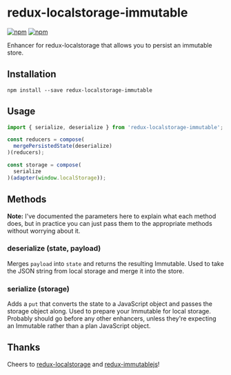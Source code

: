 # redux-localstorage-immutable

[![npm](https://img.shields.io/npm/v/redux-localstorage-immutable.svg?style=flat-square)]([![npm](https://img.shields.io/npm/dm/redux-localstorage-immutable.svg?style=flat-square)](https://www.npmjs.com/package/redux-localstorage-immutable)) [![npm](https://img.shields.io/npm/dm/redux-localstorage-immutable.svg?style=flat-square)](https://www.npmjs.com/package/redux-localstorage-immutable)


Enhancer for redux-localstorage that allows you to persist an immutable store.

## Installation

```
npm install --save redux-localstorage-immutable
```

## Usage

```javascript
import { serialize, deserialize } from 'redux-localstorage-immutable';

const reducers = compose(
  mergePersistedState(deserialize)
)(reducers);

const storage = compose(
  serialize
)(adapter(window.localStorage));
```

## Methods

**Note:** I've documented the parameters here to explain what each method does, but in practice you can just pass them to the appropriate methods without worrying about it.

### deserialize (state, payload)

Merges `payload` into `state` and returns the resulting Immutable. Used to take the JSON string from local storage and merge it into the store.

### serialize (storage)

Adds a `put` that converts the state to a JavaScript object and passes the storage object along. Used to prepare your Immutable for local storage. Probably should go before any other enhancers, unless they're expecting an Immutable rather than a plan JavaScript object.

## Thanks

Cheers to [redux-localstorage](https://github.com/elgerlambert/redux-localstorage) and [redux-immutablejs](https://github.com/indexiatech/redux-immutablejs)!
